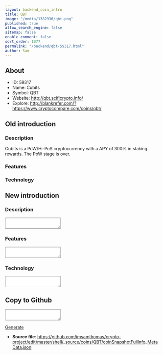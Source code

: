 ```yaml
---
layout: backend_coin_intro
title: QBT
image: "/media/1382936/qbt.png"
published: true
allow_search_engine: false
sitemap: false
enable_comment: false
sort_order: 1077
permalink: "/backend/qbt-59317.html"
author: Sam
---
```


## About

- ID: 59317
- Name: Cubits
- Symbol: QBT
- Website: http://qbt.scificrypto.info/
- Explore: http://blankrefer.com/?https://www.cryptocompare.com/coins/qbt/


## Old introduction

### Description

<p>Cubits is a PoW/Hi-PoS cryptocurrency with a APY of 300% in staking rewards. The PoW stage is over.</p>

### Features


### Technology




## New introduction


### Description
<textarea id="meta_description" name="description"></textarea>

### Features
<textarea id="meta_features" name="features"></textarea>

### Technology
<textarea id="meta_technology" name="technology"></textarea>


## Copy to Github

<textarea id="coinsnapshotfullinfo_metadata"></textarea>

<a href="#gen" onclick="generateMetaDatJson()">Generate</a>

- **Source file**: <a href="https://github.com/imsamthomas/crypto-project/edit/master/shell/_source/coins/QBT/coinSnapshotFullInfo_MetaData.json">https://github.com/imsamthomas/crypto-project/edit/master/shell/_source/coins/QBT/coinSnapshotFullInfo_MetaData.json</a>

